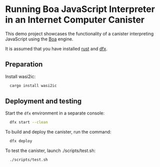# Running Boa JavaScript Interpreter in an Internet Computer Canister

This demo project showcases the functionality of a canister interpreting JavaScript using the [Boa](https://github.com/boa-dev/boa) engine.


It is assumed that you have installed [rust](https://doc.rust-lang.org/book/ch01-01-installation.html) and [dfx](https://internetcomputer.org/docs/current/developer-docs/setup/install/).


## Preparation

Install wasi2ic:
```bash
  cargo install wasi2ic
```

## Deployment and testing

Start the `dfx` environment in a separate console:
```bash
  dfx start --clean
```

To build and deploy the canister, run the command:
```bash
  dfx deploy
```

To test the canister, launch ./scripts/test.sh:
```bash
  ./scripts/test.sh
```


